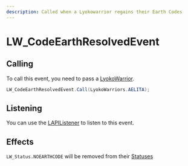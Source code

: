 ```yaml
---
description: Called when a Lyokowarrior regains their Earth Codes
---
```


# LW\_CodeEarthResolvedEvent

## Calling 

To call this event, you need to pass a [LyokoWarrior](../../virtualentities/lyokowarrior/).

```csharp
LW_CodeEarthResolvedEvent.Call(LyokoWarriors.AELITA);
```

## Listening

You can use the [LAPIListener](../lapilistener.md) to listen to this event.

## Effects

`LW_Status.NOEARTHCODE` will be removed from their [Statuses ](../../virtualentities/lyokowarrior/lw_status.md)

